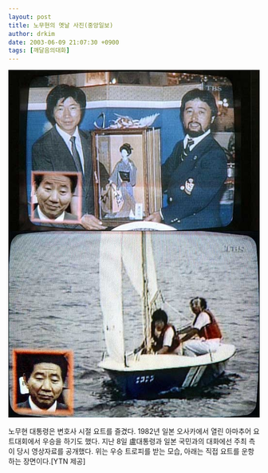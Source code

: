 ```yaml
---
layout: post
title: 노무현의 옛날 사진(중앙일보)
author: drkim
date: 2003-06-09 21:07:30 +0900
tags: [깨달음의대화]
---
```

![](.//files/attach/images/198/202/001/1055160450.jpg)  
  
노무현 대통령은 변호사 시절 요트를 즐겼다. 1982년 일본 오사카에서 열린 아마추어 요트대회에서 우승을 하기도 했다. 지난 8일 盧대통령과 일본 국민과의 대화에선 주최 측이 당시 영상자료를 공개했다. 위는 우승 트로피를 받는 모습, 아래는 직접 요트를 운항하는 장면이다.[YTN 제공]